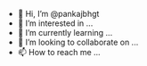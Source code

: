 - 👋 Hi, I’m @pankajbhgt
- 👀 I’m interested in ...
- 🌱 I’m currently learning ...
- 💞️ I’m looking to collaborate on ...
- 📫 How to reach me ...

<!---
pankajbhgt/pankajbhgt is a ✨ special ✨ repository because its `README.md` (this file) appears on your GitHub profile.
You can click the Preview link to take a look at your changes.
--->
